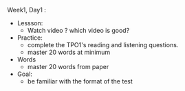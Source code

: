 Week1, Day1 :
- Lessson:
    - Watch video ? which video is good?
- Practice:
    - complete the TPO1's reading and listening questions. 
    - master 20 words at minimum
- Words
    - master 20 words from paper
- Goal:
    - be familiar with the format of the test

